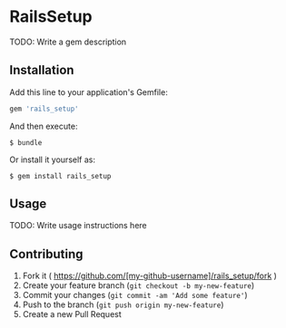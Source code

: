 # RailsSetup

TODO: Write a gem description

## Installation

Add this line to your application's Gemfile:

```ruby
gem 'rails_setup'
```

And then execute:

    $ bundle

Or install it yourself as:

    $ gem install rails_setup

## Usage

TODO: Write usage instructions here

## Contributing

1. Fork it ( https://github.com/[my-github-username]/rails_setup/fork )
2. Create your feature branch (`git checkout -b my-new-feature`)
3. Commit your changes (`git commit -am 'Add some feature'`)
4. Push to the branch (`git push origin my-new-feature`)
5. Create a new Pull Request

